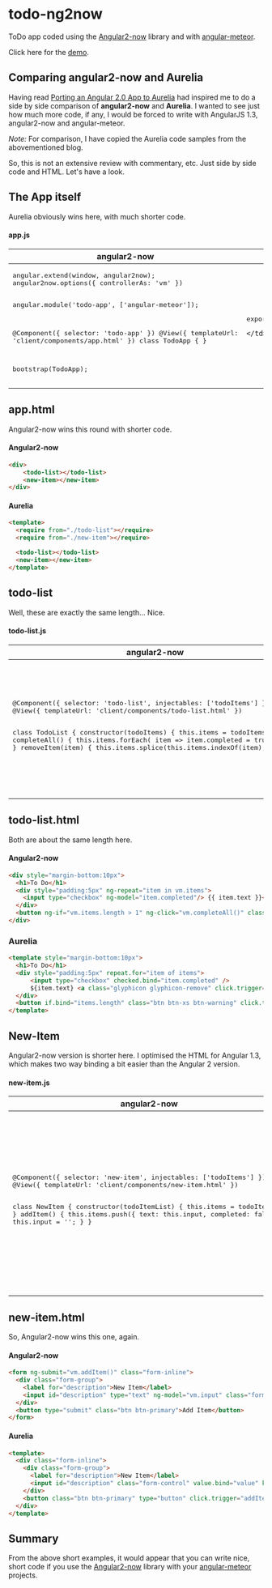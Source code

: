 # todo-ng2now

ToDo app coded using the [Angular2-now](https://github.com/pbastowski/angular2-now) library and with [angular-meteor](http://angular-meteor.com/).

Click here for the [demo](http://todo-ng2now.meteor.com/).

## Comparing angular2-now and Aurelia

Having read [Porting an Angular 2.0 App to Aurelia](http://blog.durandal.io/2015/05/20/porting-an-angular-2-0-app-to-aurelia/) had inspired me to do a side by side comparison of **angular2-now** and **Aurelia**. I wanted to see just how much more code, if any, I would be forced to write with AngularJS 1.3, angular2-now and angular-meteor. 

*Note:* For comparison, I have copied the Aurelia code samples from the abovementioned blog. 

So, this is not an extensive review with commentary, etc. Just side by side code and HTML. Let's have a look.

## The App itself

Aurelia obviously wins here, with much shorter code.

#### app.js

<table>
<thead>
  <tr>
    <th>
      angular2-now<br>
    </th>
    <th>
      Aurelia<br>
    </th>
  </tr>
</thead>
  <tr>
    <td>
<pre>
angular.extend(window, angular2now);
angular2now.options({ controllerAs: 'vm' })

angular.module('todo-app', ['angular-meteor']);

@Component({ selector: 'todo-app' })
@View({ templateUrl: 'client/components/app.html' })
class TodoApp { }

bootstrap(TodoApp);
</pre>
    </td>
    <td>
<pre>
export class TodoApp {}  
</pre>
    </td>
  </tr>
</table>

## app.html

Angular2-now wins this round with shorter code.

#### Angular2-now
```html
<div>  
    <todo-list></todo-list>
    <new-item></new-item>
</div>
```

#### Aurelia
```html
<template>  
  <require from="./todo-list"></require>
  <require from="./new-item"></require>

  <todo-list></todo-list>
  <new-item></new-item>
</template>
```

## todo-list

Well, these are exactly the same length... Nice.

#### todo-list.js

<table>
<thead>
  <tr>
    <th>
      angular2-now<br>
    </th>
    <th>
      Aurelia<br>
    </th>
  </tr>
</thead>
  <tr>
    <td>
<pre>
@Component({ selector: 'todo-list', injectables: ['todoItems'] })
@View({ templateUrl: 'client/components/todo-list.html' })

class TodoList {
    constructor(todoItems) {
        this.items = todoItems;
    }
    completeAll() {
        this.items.forEach( item => item.completed = true );
    }
    removeItem(item) {
        this.items.splice(this.items.indexOf(item), 1);
    }
}
</pre>
    </td>
    <td>
<pre>
import {TodoItems} from 'services/todo-items';

export class TodoList {  
  static inject = [TodoItems];
  constructor(todoitems) {
    this.items = todoitems.items;
  }
  completeAll() {
    this.items.forEach(item => item.completed = true);
  }
  removeItem(item) {
    this.items.splice(this.items.indexOf(item), 1);
  }
}
</pre>
    </td>
  </tr>
</table>

## todo-list.html

Both are about the same length here.

#### Angular2-now

```html
<div style="margin-bottom:10px">
  <h1>To Do</h1>
  <div style="padding:5px" ng-repeat="item in vm.items">
    <input type="checkbox" ng-model="item.completed"/> {{ item.text }}<a ng-click="vm.removeItem(item)" class="glyphicon glyphicon-remove"></a>
  </div>
  <button ng-if="vm.items.length > 1" ng-click="vm.completeAll()" class="btn btn-xs btn-warning">Complete All</button>
</div>
```

### Aurelia
```html
<template style="margin-bottom:10px">  
  <h1>To Do</h1>
  <div style="padding:5px" repeat.for="item of items">  
      <input type="checkbox" checked.bind="item.completed" />
      ${item.text} <a class="glyphicon glyphicon-remove" click.trigger="$parent.removeItem(item)"></a>
  </div>
  <button if.bind="items.length" class="btn btn-xs btn-warning" click.trigger="completeAll()">Complete All</button>
</template>  
```

## New-Item

Angular2-now version is shorter here. I optimised the HTML for Angular 1.3, which makes two way binding a bit easier than the Angular 2 version.

#### new-item.js

<table>
<thead>
  <tr>
    <th>
      angular2-now<br>
    </th>
    <th>
      Aurelia<br>
    </th>
  </tr>
</thead>
  <tr>
    <td>
<pre>
@Component({ selector: 'new-item', injectables: ['todoItems'] })
@View({ templateUrl: 'client/components/new-item.html' })

class NewItem {
	constructor(todoItemList) {
        this.items = todoItemList
	}
	addItem() {
		this.items.push({
			text: this.input,
			completed: false
		})
		this.input = '';
	}
}
</pre>
    </td>
    <td>
<pre>
import {TodoItems} from 'services/todo-items';

export class NewItem {  
  static inject = [TodoItems];
  constructor(todoitems) {
    this.items = todoitems.items;
  }
  keyPressed($event) {
    if($event.which === 13) {
      this.addItem(this.value);
    }
  }
  addItem(input) {
    this.items.push({
      text: this.value,
      completed: false
    })
    this.value = '';
  }
}
</pre>
    </td>
  </tr>
</table>

## new-item.html

So, Angular2-now wins this one, again.

#### Angular2-now

```html
<form ng-submit="vm.addItem()" class="form-inline">
  <div class="form-group">
    <label for="description">New Item</label>
    <input id="description" type="text" ng-model="vm.input" class="form-control"/>
  </div>
  <button type="submit" class="btn btn-primary">Add Item</button>
</form>
```

#### Aurelia

```html
<template>  
  <div class="form-inline">
    <div class="form-group">
      <label for="description">New Item</label>
      <input id="description" class="form-control" value.bind="value" keyup.trigger="keyPressed($event)">
    </div>
    <button class="btn btn-primary" type="button" click.trigger="addItem()">Add Item</button>
  </div>
</template> 
```

## Summary

From the above short examples, it would appear that you can write nice, short code if you use the [Angular2-now](https://github.com/pbastowski/angular2-now) library with your [angular-meteor](http://angular-meteor.com/) projects.

